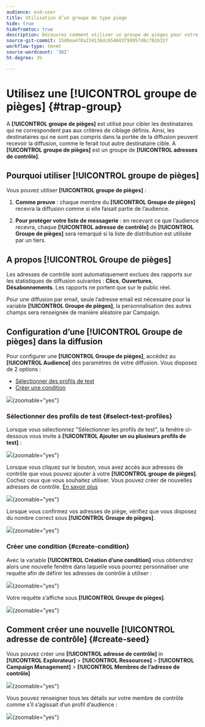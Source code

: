 ```yaml
---
audience: end-user
title: Utilisation d’un groupe de type piège
hide: true
hidefromtoc: true
description: Découvrez comment utiliser un groupe de pièges pour votre diffusion dans l'interface utilisateur web de Campaign
source-git-commit: 15d8ea478a234136dc654683798957d6c7026327
workflow-type: tm+mt
source-wordcount: '362'
ht-degree: 3%

---
```


# Utilisez une **[!UICONTROL groupe de pièges]** {#trap-group}

A **[!UICONTROL groupe de pièges]** est utilisé pour cibler les destinataires qui ne correspondent pas aux critères de ciblage définis. Ainsi, les destinataires qui ne sont pas compris dans la portée de la diffusion peuvent recevoir la diffusion, comme le ferait tout autre destinataire cible.
A **[!UICONTROL groupe de pièges]** est un groupe de **[!UICONTROL adresses de contrôle]**.

## Pourquoi utiliser **[!UICONTROL groupe de pièges]**

Vous pouvez utiliser **[!UICONTROL groupe de pièges]** :

1. **Comme preuve** : chaque membre du **[!UICONTROL Groupe de pièges]** recevra la diffusion comme si elle faisait partie de l’audience.


1. **Pour protéger votre liste de messagerie** : en recevant ce que l’audience recevra, chaque **[!UICONTROL adresse de contrôle]** de **[!UICONTROL Groupe de pièges]** sera remarqué si la liste de distribution est utilisée par un tiers.

## A propos **[!UICONTROL Groupe de pièges]**

Les adresses de contrôle sont automatiquement exclues des rapports sur les statistiques de diffusion suivantes : **Clics**, **Ouvertures**, **Désabonnements**. Les rapports ne portent que sur le public réel.

Pour une diffusion par email, seule l’adresse email est nécessaire pour la variable **[!UICONTROL Groupe de pièges]**, la personnalisation des autres champs sera renseignée de manière aléatoire par Campaign.

## Configuration d’une **[!UICONTROL Groupe de pièges]** dans la diffusion

Pour configurer une **[!UICONTROL Groupe de pièges]**, accédez au **[!UICONTROL Audience]** des paramètres de votre diffusion. Vous disposez de 2 options :
- [Sélectionner des profils de test](#select-test-profile)
- [Créer une condition](#create-condition)

![](assets/trap-group.png){zoomable="yes"}

### Sélectionner des profils de test {#select-test-profiles}

Lorsque vous sélectionnez &quot;Sélectionner les profils de test&quot;, la fenêtre ci-dessous vous invite à **[!UICONTROL Ajouter un ou plusieurs profils de test]** :

![](assets/trap-no-test-profile.png){zoomable="yes"}

Lorsque vous cliquez sur le bouton, vous avez accès aux adresses de contrôle que vous pouvez ajouter à votre **[!UICONTROL groupe de pièges]**. Cochez ceux que vous souhaitez utiliser.
Vous pouvez créer de nouvelles adresses de contrôle. [En savoir plus](#create-seed)

![](assets/trap-select-test-profiles.png){zoomable="yes"}

Lorsque vous confirmez vos adresses de piège, vérifiez que vous disposez du nombre correct sous **[!UICONTROL Groupe de pièges]**.

![](assets/trap-check.png){zoomable="yes"}

### Créer une condition {#create-condition}

Avec la variable **[!UICONTROL Création d’une condition]** vous obtiendrez alors une nouvelle fenêtre dans laquelle vous pourrez personnaliser une requête afin de définir les adresses de contrôle à utiliser :

![](assets/trap-create-condition.png){zoomable="yes"}

Votre requête s’affiche sous **[!UICONTROL Groupe de pièges]**.

![](assets/trap-custom.png){zoomable="yes"}

## Comment créer une nouvelle **[!UICONTROL adresse de contrôle]** {#create-seed}

Vous pouvez créer une **[!UICONTROL adresse de contrôle]** in **[!UICONTROL Explorateur]** > **[!UICONTROL Ressources]** > **[!UICONTROL Campaign Management]** > **[!UICONTROL Membres de l’adresse de contrôle]**

![](assets/trap-create.png){zoomable="yes"}

Vous pouvez renseigner tous les détails sur votre membre de contrôle comme s’il s’agissait d’un profil d’audience :

![](assets/trap-create-contact.png){zoomable="yes"}